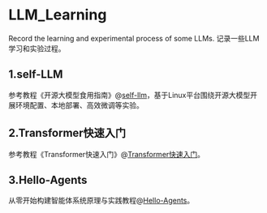 # LLM_Learning
Record the learning and experimental process of some LLMs.
记录一些LLM学习和实验过程。

## 1.self-LLM
参考教程《开源大模型食用指南》@[self-llm](https://github.com/datawhalechina/self-llm)，基于Linux平台围绕开源大模型开展环境配置、本地部署、高效微调等实验。

## 2.Transformer快速入门
参考教程《Transformer快速入门》@[Transformer快速入门](https://transformers.run/)。

## 3.Hello-Agents
从零开始构建智能体系统原理与实践教程@[Hello-Agents](https://github.com/datawhalechina/hello-agents)。
